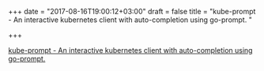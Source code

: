 +++
date = "2017-08-16T19:00:12+03:00"
draft = false
title = "kube-prompt - An interactive kubernetes client with auto-completion using go-prompt. "

+++

<p><a href="https://github.com/c-bata/kube-prompt">kube-prompt - An interactive kubernetes client with auto-completion using go-prompt. </a></p>


